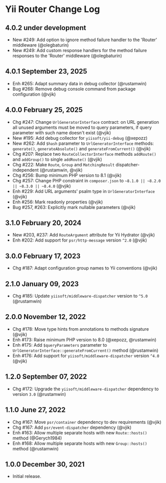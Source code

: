 # Yii Router Change Log

## 4.0.2 under development

- New #249: Add option to ignore method failure handler to the 'Router' middleware (@olegbaturin)
- New #249: Add custom response handlers for the method failure responses to the 'Router' middleware (@olegbaturin)

## 4.0.1 September 23, 2025

- Enh #265: Adapt summary data in debug collector (@rustamwin)
- Bug #268: Remove debug console command from package configuration (@vjik)

## 4.0.0 February 25, 2025

- Сhg #247: Change `UrlGeneratorInterface` contract: on URL generation all unused arguments must be moved to query
  parameters, if query parameter with such name doesn't exist (@vjik)
- New #195: Add debug collector for `yiisoft/yii-debug` (@xepozz)
- New #262: Add `$hash` parameter to `UrlGeneratorInterface` methods: `generate()`, `generateAbsolute()` and
  `generateFromCurrent()` (@vjik)
- Chg #207: Replace two `RouteCollectorInterface` methods `addRoute()` and `addGroup()` to single `addRoute()` (@vjik)
- Chg #222: Make `Route`, `Group` and `MatchingResult` dispatcher-independent (@rustamwin, @vjik)
- Chg #256: Bump minimum PHP version to 8.1 (@vjik)
- Chg #257: Change PHP constraint in `composer.json` to `~8.1.0 || ~8.2.0 || ~8.3.0 || ~8.4.0` (@vjik)
- Enh #229: Add URL arguments' psalm type in `UrlGeneratorInterface` (@vjik)
- Enh #256: Mark readonly properties (@vjik)
- Bug #257, #263: Explicitly mark nullable parameters (@vjik)

## 3.1.0 February 20, 2024

- New #203, #237: Add `RouteArgument` attribute for Yii Hydrator (@vjik)
- Enh #202: Add support for `psr/http-message` version `^2.0` (@vjik)

## 3.0.0 February 17, 2023

- Chg #187: Adapt configuration group names to Yii conventions (@vjik)

## 2.1.0 January 09, 2023

- Chg #185: Update `yiisoft/middleware-dispatcher` version to `^5.0` (@rustamwin)

## 2.0.0 November 12, 2022

- Chg #178: Move type hints from annotations to methods signature (@vjik)
- Enh #173: Raise minimum PHP version to 8.0 (@xepozz, @rustamwin)
- Enh #175: Add `$queryParameters` parameter to `UrlGeneratorInterface::generateFromCurrent()` method (@rustamwin)
- Enh #176: Add support for `yiisoft/middleware-dispatcher` version `^4.0` (@vjik)

## 1.2.0 September 07, 2022

- Chg #172: Upgrade the `yiisoft/middleware-dispatcher` dependency to version `3.0` (@rustamwin)

## 1.1.0 June 27, 2022

- Chg #167: Move `psr/container` dependency to dev requirements (@vjik)
- Chg #167: Add `psr/event-dispatcher` dependency (@vjik)
- Enh #163: Allow multiple separate hosts with new `Route::hosts()` method (@Gerych1984)
- Enh #168: Allow multiple separate hosts with new `Group::hosts()` method (@rustamwin)

## 1.0.0 December 30, 2021

- Initial release.
